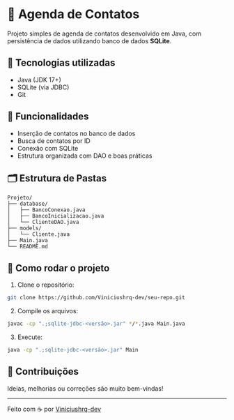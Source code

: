 
# 📒 Agenda de Contatos

Projeto simples de agenda de contatos desenvolvido em Java, com persistência de dados utilizando banco de dados **SQLite**.

## 🔧 Tecnologias utilizadas

- Java (JDK 17+)
- SQLite (via JDBC)
- Git

## 🧠 Funcionalidades

- Inserção de contatos no banco de dados
- Busca de contatos por ID
- Conexão com SQLite
- Estrutura organizada com DAO e boas práticas

## 🗂️ Estrutura de Pastas

```
Projeto/
├── database/
│   ├── BancoConexao.java
│   ├── BancoInicializacao.java
│   └── ClienteDAO.java
├── models/
│   └── Cliente.java
├── Main.java
└── README.md
```

## 🚀 Como rodar o projeto

1. Clone o repositório:
```bash
git clone https://github.com/Viniciushrq-dev/seu-repo.git
```

2. Compile os arquivos:
```bash
javac -cp ".;sqlite-jdbc-<versão>.jar" */*.java Main.java
```

3. Execute:
```bash
java -cp ".;sqlite-jdbc-<versão>.jar" Main
```

## 🤝 Contribuições

Ideias, melhorias ou correções são muito bem-vindas!

---

Feito com ☕ por [Viniciushrq-dev](https://github.com/Viniciushrq-dev)
